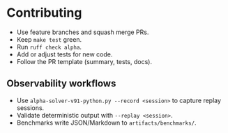# Contributing

- Use feature branches and squash merge PRs.
- Keep `make test` green.
- Run `ruff check alpha`.
- Add or adjust tests for new code.
- Follow the PR template (summary, tests, docs).

## Observability workflows

- Use `alpha-solver-v91-python.py --record <session>` to capture replay sessions.
- Validate deterministic output with `--replay <session>`.
- Benchmarks write JSON/Markdown to `artifacts/benchmarks/`.
